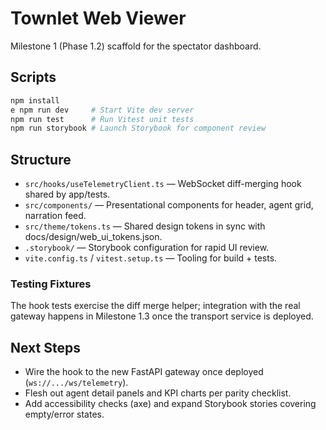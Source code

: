 # Townlet Web Viewer

Milestone 1 (Phase 1.2) scaffold for the spectator dashboard.

## Scripts

```bash
npm install
e npm run dev     # Start Vite dev server
npm run test      # Run Vitest unit tests
npm run storybook # Launch Storybook for component review
```

## Structure

- `src/hooks/useTelemetryClient.ts` — WebSocket diff-merging hook shared by app/tests.
- `src/components/` — Presentational components for header, agent grid, narration feed.
- `src/theme/tokens.ts` — Shared design tokens in sync with docs/design/web_ui_tokens.json.
- `.storybook/` — Storybook configuration for rapid UI review.
- `vite.config.ts` / `vitest.setup.ts` — Tooling for build + tests.

### Testing Fixtures

The hook tests exercise the diff merge helper; integration with the real gateway happens in Milestone 1.3 once the transport service is deployed.

## Next Steps

- Wire the hook to the new FastAPI gateway once deployed (`ws://.../ws/telemetry`).
- Flesh out agent detail panels and KPI charts per parity checklist.
- Add accessibility checks (axe) and expand Storybook stories covering empty/error states.

